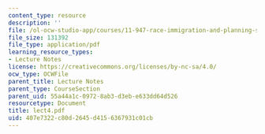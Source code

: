 ```yaml
---
content_type: resource
description: ''
file: /ol-ocw-studio-app/courses/11-947-race-immigration-and-planning-spring-2005/407e7322c80d2645d4156367931c01cb_lect4.pdf
file_size: 131392
file_type: application/pdf
learning_resource_types:
- Lecture Notes
license: https://creativecommons.org/licenses/by-nc-sa/4.0/
ocw_type: OCWFile
parent_title: Lecture Notes
parent_type: CourseSection
parent_uid: 55a44a1c-0972-8ab3-d3eb-e633dd64d526
resourcetype: Document
title: lect4.pdf
uid: 407e7322-c80d-2645-d415-6367931c01cb
---
```

